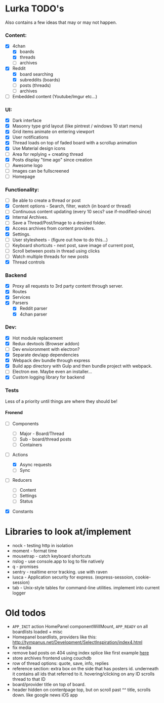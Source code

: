 # Lurka TODO's

Also contains a few ideas that may or may not happen.

### Content:
- [x] 4chan
    - [x] boards
    - [x] threads
    - [ ] archives
- [x] Reddit
  - [x] board searching
  - [x] subreddits (boards)
  - [ ] posts (threads)
  - [ ] archives
- [ ] Embedded content (Youtube/Imgur etc...)
  
### UI:
- [x] Dark interface
- [x] Masonry type grid layout (like pintrest / windows 10 start menu)
- [x] Grid items animate on entering viewport
- [x] User notifications
- [x] Thread loads on top of faded board with a scrollup animation
- [x] Use Material design icons
- [ ] Area for replying + creating thread
- [x] Posts display "time ago" since creation
- [ ] Awesome logo
- [ ] Images can be fullscreened
- [ ] Homepage

### Functionality:
- [ ] Be able to create a thread or post
- [x] Content options - Search, filter, watch (in board or thread)
- [ ] Continuous content updating (every 10 secs? use if-modified-since)
- [x] Internal Archives.
- [ ] Save a Thread/Post/Image to a desired folder.
- [x] Access archives from content providers.
- [x] Settings.
- [ ] User stylesheets - (figure out how to do this...)
- [ ] Keyboard shortcuts - next post, save image of current post, 
- [ ] Scroll between posts in thread using clicks
- [ ] Watch multiple threads for new posts
- [x] Thread controls

### Backend
- [x] Proxy all requests to 3rd party content through server.
- [x] Routes
- [x] Services
- [x] Parsers
  - [x] Reddit parser
  - [x] 4chan parser

### Dev:
- [x] Hot module replacement
- [x] Redux devtools (Browser addon)
- [ ] Dev envioronment with electron?
- [x] Separate dev/app dependencies
- [x] Webpack dev bundle through express
- [x] Build app directory with Gulp and then bundle project with webpack.
- [ ] Electron exe. Maybe even an installer...
- [x] Custom logging library for backend

### Tests 
Less of a priority until things are where they should be!
#### Fronend
- [ ] Components
  - [ ] Major - Board/Thread
  - [ ] Sub - board/thread posts
  - [ ] Containers
- [ ] Actions
  - [x] Async requests
  - [ ] Sync
- [ ] Reducers
  - [ ] Content
  - [ ] Settings
  - [ ] Status
- [x] Constants
  

# Libraries to look at/implement
- nock - testing http in isolation
- moment - format time
- mousetrap - catch keyboard shortcuts
- nslog - use console.app to log to file natively
- q - promises
- sentry - realtime error tracking. use with raven
- lusca - Application security for express. (express-sessoion, cookie-session)
- tab - Unix-style tables for command-line utilities. implement into current logger 




# Old todos
- `APP_INIT` action HomePanel componentWillMount, `APP_READY` on all boardlists loaded + misc
- Homepanel boardlists, providers like this: http://tympanus.net/Development/SelectInspiration/index4.html
- fix media
- remove bad posts on 404 using index splice like first example [here](https://facebook.github.io/react/docs/animation.html)
- store archives frontend using couchdb
- row of thread options: quote, save, info, replies
- reference section: extra box on the side that has posters id. underneath it contains all ids that referred to it. hovering/clicking on any ID scrolls thread to that ID
- board/provider title on top of board. 
- header hidden on contentpage top, but on scroll past ^^ title, scrolls down. like google news iOS app
